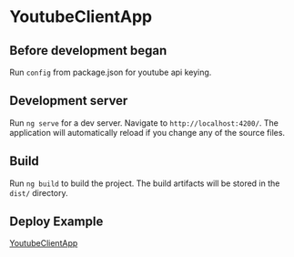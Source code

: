 # YoutubeClientApp



## Before development began

Run `config` from package.json for youtube api keying.

## Development server

Run `ng serve` for a dev server. Navigate to `http://localhost:4200/`. The application will automatically reload if you change any of the source files.

## Build

Run `ng build` to build the project. The build artifacts will be stored in the `dist/` directory.


## Deploy Example

[YoutubeClientApp](https://denhelloworld.github.io/angular-youtube-app/)
